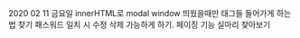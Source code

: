 2020 02 11 금요일
innerHTML로 modal window 띄웠을때만 태그들 들어가게 하는법 찾기
패스워드 일치 시 수정 삭제 가능하게 하기.
페이징 기능 실마리 찾아보기
